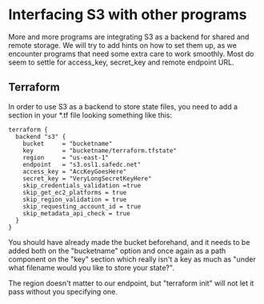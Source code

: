 # Interfacing S3 with other programs

More and more programs are integrating S3 as a backend for shared and
remote storage.  We will try to add hints on how to set them up, as we
encounter programs that need some extra care to work smoothly. Most do
seem to settle for access_key, secret_key and remote endpoint URL.

## Terraform

In order to use S3 as a backend to store state files, you need to add
a section in your *.tf file looking something like this:

```
terraform {
  backend "s3" {
    bucket     = "bucketname"
    key        = "bucketname/terraform.tfstate"
    region     = "us-east-1"
    endpoint   = "s3.osl1.safedc.net"
    access_key = "AccKeyGoesHere"
    secret_key = "VeryLongSecretKeyHere"
    skip_credentials_validation =true
    skip_get_ec2_platforms = true
    skip_region_validation = true
    skip_requesting_account_id = true
    skip_metadata_api_check = true 
  }
}
```

You should have already made the bucket beforehand, and it needs to be
added both on the "bucketname" option and once again as a path
component on the "key" section which really isn't a key as much as
"under what filename would you like to store your state?".

The region doesn't matter to our endpoint, but "terraform init" will
not let it pass without you specifying one.
